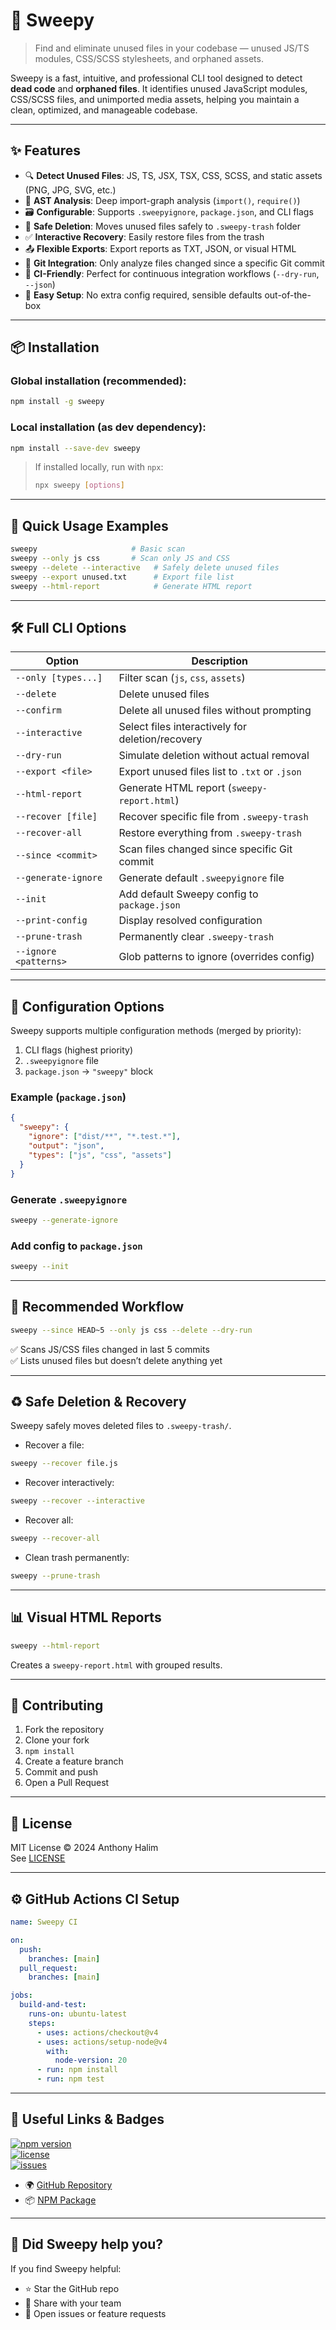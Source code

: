 # 🧹 Sweepy

> Find and eliminate unused files in your codebase — unused JS/TS modules, CSS/SCSS stylesheets, and orphaned assets.

Sweepy is a fast, intuitive, and professional CLI tool designed to detect **dead code** and **orphaned files**. It identifies unused JavaScript modules, CSS/SCSS files, and unimported media assets, helping you maintain a clean, optimized, and manageable codebase.

---

## ✨ Features

- 🔍 **Detect Unused Files**: JS, TS, JSX, TSX, CSS, SCSS, and static assets (PNG, JPG, SVG, etc.)
- 🧠 **AST Analysis**: Deep import-graph analysis (`import()`, `require()`)
- 🗃 **Configurable**: Supports `.sweepyignore`, `package.json`, and CLI flags
- 🔐 **Safe Deletion**: Moves unused files safely to `.sweepy-trash` folder
- ✅ **Interactive Recovery**: Easily restore files from the trash
- 📤 **Flexible Exports**: Export reports as TXT, JSON, or visual HTML
- 🎯 **Git Integration**: Only analyze files changed since a specific Git commit
- 🧪 **CI-Friendly**: Perfect for continuous integration workflows (`--dry-run`, `--json`)
- 🚀 **Easy Setup**: No extra config required, sensible defaults out-of-the-box

---

## 📦 Installation

### Global installation (recommended):
```bash
npm install -g sweepy
```

### Local installation (as dev dependency):
```bash
npm install --save-dev sweepy
```

> If installed locally, run with `npx`:
> ```bash
> npx sweepy [options]
> ```

---

## 🚀 Quick Usage Examples

```bash
sweepy                     # Basic scan
sweepy --only js css       # Scan only JS and CSS
sweepy --delete --interactive   # Safely delete unused files
sweepy --export unused.txt      # Export file list
sweepy --html-report            # Generate HTML report
```

---

## 🛠 Full CLI Options

| Option                  | Description |
|-------------------------|-------------|
| `--only [types...]`     | Filter scan (`js`, `css`, `assets`) |
| `--delete`              | Delete unused files |
| `--confirm`             | Delete all unused files without prompting |
| `--interactive`         | Select files interactively for deletion/recovery |
| `--dry-run`             | Simulate deletion without actual removal |
| `--export <file>`       | Export unused files list to `.txt` or `.json` |
| `--html-report`         | Generate HTML report (`sweepy-report.html`) |
| `--recover [file]`      | Recover specific file from `.sweepy-trash` |
| `--recover-all`         | Restore everything from `.sweepy-trash` |
| `--since <commit>`      | Scan files changed since specific Git commit |
| `--generate-ignore`     | Generate default `.sweepyignore` file |
| `--init`                | Add default Sweepy config to `package.json` |
| `--print-config`        | Display resolved configuration |
| `--prune-trash`         | Permanently clear `.sweepy-trash` |
| `--ignore <patterns>`   | Glob patterns to ignore (overrides config) |

---

## 🧩 Configuration Options

Sweepy supports multiple configuration methods (merged by priority):

1. CLI flags (highest priority)
2. `.sweepyignore` file
3. `package.json` → `"sweepy"` block

### Example (`package.json`)
```json
{
  "sweepy": {
    "ignore": ["dist/**", "*.test.*"],
    "output": "json",
    "types": ["js", "css", "assets"]
  }
}
```

### Generate `.sweepyignore`
```bash
sweepy --generate-ignore
```

### Add config to `package.json`
```bash
sweepy --init
```

---

## 🧪 Recommended Workflow

```bash
sweepy --since HEAD~5 --only js css --delete --dry-run
```

✅ Scans JS/CSS files changed in last 5 commits  
✅ Lists unused files but doesn’t delete anything yet

---

## ♻️ Safe Deletion & Recovery

Sweepy safely moves deleted files to `.sweepy-trash/`.

- Recover a file:
```bash
sweepy --recover file.js
```

- Recover interactively:
```bash
sweepy --recover --interactive
```

- Recover all:
```bash
sweepy --recover-all
```

- Clean trash permanently:
```bash
sweepy --prune-trash
```

---

## 📊 Visual HTML Reports

```bash
sweepy --html-report
```

Creates a `sweepy-report.html` with grouped results.

---

## 👥 Contributing

1. Fork the repository
2. Clone your fork
3. `npm install`
4. Create a feature branch
5. Commit and push
6. Open a Pull Request

---

## 📜 License

MIT License © 2024 Anthony Halim  
See [LICENSE](LICENSE)

---

## ⚙️ GitHub Actions CI Setup

```yml
name: Sweepy CI

on:
  push:
    branches: [main]
  pull_request:
    branches: [main]

jobs:
  build-and-test:
    runs-on: ubuntu-latest
    steps:
      - uses: actions/checkout@v4
      - uses: actions/setup-node@v4
        with:
          node-version: 20
      - run: npm install
      - run: npm test
```

---

## 🔗 Useful Links & Badges

[![npm version](https://img.shields.io/npm/v/sweepy)](https://npmjs.com/package/sweepy)  
[![license](https://img.shields.io/npm/l/sweepy)](LICENSE)  
[![issues](https://img.shields.io/github/issues/anthonyhalim150/sweepy)](https://github.com/anthonyhalim150/sweepy/issues)

- 🌍 [GitHub Repository](https://github.com/anthonyhalim150/sweepy)
- 📦 [NPM Package](https://www.npmjs.com/package/sweepy)

---

## 🌟 Did Sweepy help you?

If you find Sweepy helpful:
- ⭐ Star the GitHub repo
- 🧠 Share with your team
- 🐛 Open issues or feature requests
